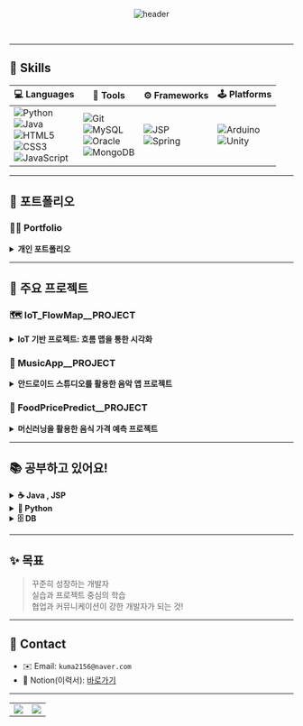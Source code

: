 <!-- 헤더 이미지 -->
<p align="center">
  <img src="https://capsule-render.vercel.app/api?type=waving&color=0080FF&height=200&section=header&text=%20&fontSize=30&animation=wave" alt="header"/>
</p>

<!-- 타이핑 애니메이션 -->
<p align="center" style="position: relative; top: -120px;">
  <img src="https://readme-typing-svg.demolab.com?font=Fira+Code&size=24&pause=1000&center=true&vCenter=true&width=600&lines=꿈을+향해+한+걸음씩+나아가는+예비+개발자;Hello+World!+I'm+ddingyu;Full-stack+Developer;Always+Learning+New+Things" alt="Typing SVG" />
</p>


---

## 🔧 Skills
| 💻 Languages | 🧰 Tools | ⚙️ Frameworks | 🕹️ Platforms |
|--------------|----------|----------------|----------------|
| ![Python](https://img.shields.io/badge/Python-3776AB?style=for-the-badge&logo=python&logoColor=white)<br>![Java](https://img.shields.io/badge/Java-007396?style=for-the-badge&logo=java&logoColor=white)<br>![HTML5](https://img.shields.io/badge/HTML5-E34F26?style=for-the-badge&logo=html5&logoColor=white)<br>![CSS3](https://img.shields.io/badge/CSS3-1572B6?style=for-the-badge&logo=css3&logoColor=white)<br>![JavaScript](https://img.shields.io/badge/JavaScript-F7DF1E?style=for-the-badge&logo=javascript&logoColor=black) | ![Git](https://img.shields.io/badge/Git-F05032?style=for-the-badge&logo=git&logoColor=white)<br>![MySQL](https://img.shields.io/badge/MySQL-4479A1?style=for-the-badge&logo=mysql&logoColor=white)<br>![Oracle](https://img.shields.io/badge/Oracle-F80000?style=for-the-badge&logo=oracle&logoColor=white)<br>![MongoDB](https://img.shields.io/badge/MongoDB-47A248?style=for-the-badge&logo=mongodb&logoColor=white) | ![JSP](https://img.shields.io/badge/JSP-007396?style=for-the-badge&logo=java&logoColor=white)<br>![Spring](https://img.shields.io/badge/Spring-6DB33F?style=for-the-badge&logo=spring&logoColor=white) | ![Arduino](https://img.shields.io/badge/Arduino-00979D?style=for-the-badge&logo=arduino&logoColor=white)<br>![Unity](https://img.shields.io/badge/Unity-000000?style=for-the-badge&logo=unity&logoColor=white) |



---

## 📁 포트폴리오
### 🧑‍💻 Portfolio
<details>
  <summary><b>개인 포트폴리오</b></summary>
  <ul>
    <li>프로젝트 소개 및 자신을 홍보하는 웹사이트</li>
    <li>사용 기술: HTML, CSS, JavaScript</li>
  </ul>
  🔗 [GitHub Repo 바로가기](https://github.com/kuma2156/Portfolio)
</details>

---
## 📌 주요 프로젝트

### 🗺️ IoT_FlowMap__PROJECT
<details>
  <summary><b>IoT 기반 프로젝트: 흐름 맵을 통한 시각화</b></summary>
  <ul>
    <li>IoT 장치 데이터를 흐름 맵으로 시각화한 프로젝트</li>
    <li>실시간 데이터 분석 및 시각화</li>
  </ul>
  🔗 [GitHub Repo 바로가기](https://github.com/kuma2156/IoT_FlowMap__PROJECT)
</details>


### 🎵 MusicApp__PROJECT
<details>
  <summary><b>안드로이드 스튜디오를 활용한 음악 앱 프로젝트</b></summary>
  <ul>
    <li>🎼 음악 파일 재생 및 리스트 관리 기능 구현</li>
    <li>🎧 사용자 맞춤 재생목록 UI 구성</li>
    <li>🎙️ 백그라운드 음악 재생 및 컨트롤 기능</li>
    <li>💾 SQLite를 활용한 음악 정보 저장</li>
    <li>🛠 사용 기술: Java, Android Studio, XML</li>
  </ul>
  🔗 <a href="https://github.com/kuma2156/MusicApp__PROJECT">GitHub Repo 바로가기</a>
</details>


### 🍔 FoodPricePredict__PROJECT
<details>
  <summary><b>머신러닝을 활용한 음식 가격 예측 프로젝트</b></summary>
  <ul>
    <li>음식 가격 예측을 위한 데이터 분석 및 모델 학습</li>
    <li>사용 기술: Python, Pandas, Scikit-learn</li>
  </ul>
  🔗 [GitHub Repo 바로가기](https://github.com/kuma2156/FoodPricePredict__PROJECT)
</details>

---

## 📚 공부하고 있어요!

<details>
  <summary><b>☕ Java , JSP</b></summary>
  <ul>
    <li>Java 프로그래밍을 통한 문제 풀이 및 실습 , 알고리즘 구현</li>
    <li>웹 게시판, 로그인 시스템 등 구현</li>
  </ul>
  <li>
      🔗 [GitHub Repo 바로가기](https://github.com/kuma2156/JSP__LAB) 
  </li>
  <li>
      🔗 [GitHub Repo 바로가기](https://github.com/kuma2156/korit_4_java)
  </li>
</details>

<details>
  <summary><b> 🐍 Python</b></summary>
  <ul>
    <li>파이썬을 이용한 다양한 문제 풀이 및 알고리즘 구현</li>
  </ul>
  🔗 [GitHub Repo 바로가기](https://github.com/kuma2156/Python__LAB)
</details>

<details>
  <summary><b> 🗄️ DB</b></summary>
  <ul>
    <li>MySQL 이용한 실습 및 데이터베이스 구현</li>
  </ul>
  🔗 [GitHub Repo 바로가기](https://github.com/kuma2156/DB__LAB)
</details>

---

## ✨ 목표

> 꾸준히 성장하는 개발자  
> 실습과 프로젝트 중심의 학습  
> 협업과 커뮤니케이션이 강한 개발자가 되는 것!

---


## 🔗 Contact

- ✉️ Email: `kuma2156@naver.com`
- 💼 Notion(이력서): [바로가기](https://your-notion-link)

---

<p align="center">
  <table>
    <tr>
      <td>
        <img src="https://github-readme-stats.vercel.app/api?username=kuma2156&show_icons=true&theme=tokyonight" />
      </td>
      <td>
        <img src="https://github-readme-stats.vercel.app/api/top-langs/?username=kuma2156&layout=compact&theme=tokyonight" />
      </td>
    </tr>
  </table>
</p>

